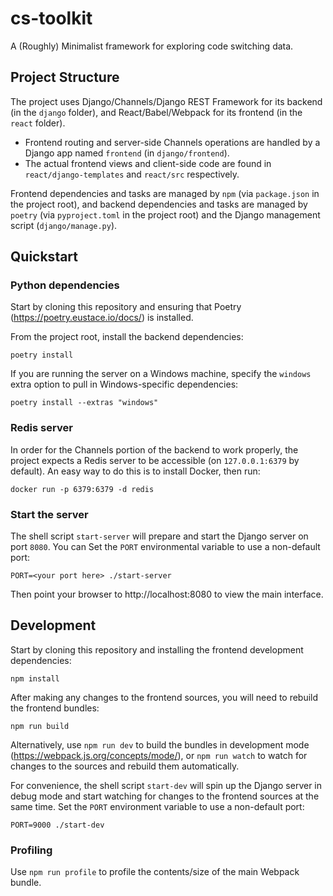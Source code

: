 # cs-toolkit
A (Roughly) Minimalist framework for exploring code switching data.


## Project Structure
The project uses Django/Channels/Django REST Framework for its backend (in the `django` folder), and React/Babel/Webpack for its frontend (in the `react` folder).

- Frontend routing and server-side Channels operations are handled by a Django app named `frontend` (in `django/frontend`).
- The actual frontend views and client-side code are found in `react/django-templates` and `react/src` respectively.

Frontend dependencies and tasks are managed by `npm` (via `package.json` in the project root), and backend dependencies and tasks are managed by `poetry` (via `pyproject.toml` in the project root) and the Django management script (`django/manage.py`).

## Quickstart

### Python dependencies

Start by cloning this repository and ensuring that Poetry (https://poetry.eustace.io/docs/) is installed.

From the project root, install the backend dependencies:

```
poetry install
```

If you are running the server on a Windows machine, specify the `windows` extra option to pull in Windows-specific dependencies:

```
poetry install --extras "windows"
```

### Redis server

In order for the Channels portion of the backend to work properly, the project expects a Redis server to be accessible (on `127.0.0.1:6379` by default).  An easy way to do this is to install Docker, then run:

```
docker run -p 6379:6379 -d redis
```

### Start the server

The shell script `start-server` will prepare and start the Django server on port `8080`.  You can Set the `PORT` environmental variable to use a non-default port:

```
PORT=<your port here> ./start-server
```

Then point your browser to http://localhost:8080 to view the main interface.

## Development

Start by cloning this repository and installing the frontend development dependencies:

```
npm install
```

After making any changes to the frontend sources, you will need to rebuild the frontend bundles:

```
npm run build
```

Alternatively, use `npm run dev` to build the bundles in development mode (https://webpack.js.org/concepts/mode/), or `npm run watch` to watch for changes to the sources and rebuild them automatically.

For convenience, the shell script `start-dev` will spin up the Django server in debug mode and start watching for changes to the frontend sources at the same time.  Set the `PORT` environment variable to use a non-default port: 

```
PORT=9000 ./start-dev
```

### Profiling

Use `npm run profile` to profile the contents/size of the main Webpack bundle.